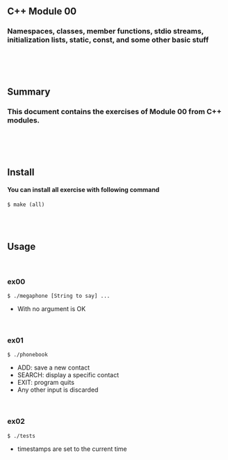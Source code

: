 ## C++ Module 00
### Namespaces, classes, member functions, stdio streams, initialization lists, static, const, and some other basic stuff
<br/><br/><br/>

## Summary
### This document contains the exercises of Module 00 from C++ modules.
<br/><br/><br/>

## Install
#### You can install all exercise with following command
	$ make (all)
<br/><br/>

## Usage
<br/>

### ex00
	$ ./megaphone [String to say] ...
* With no argument is OK
<br/>

### ex01
	$ ./phonebook
* ADD: save a new contact
* SEARCH: display a specific contact
* EXIT: program quits
* Any other input is discarded
<br/>


### ex02
	$ ./tests
* timestamps are set to the current time
